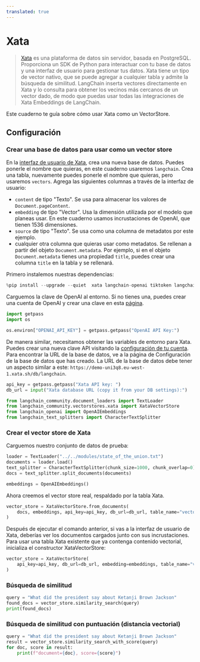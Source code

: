 ```yaml
---
translated: true
---
```


# Xata

> [Xata](https://xata.io) es una plataforma de datos sin servidor, basada en PostgreSQL. Proporciona un SDK de Python para interactuar con tu base de datos y una interfaz de usuario para gestionar tus datos.
> Xata tiene un tipo de vector nativo, que se puede agregar a cualquier tabla y admite la búsqueda de similitud. LangChain inserta vectores directamente en Xata y lo consulta para obtener los vecinos más cercanos de un vector dado, de modo que puedas usar todas las integraciones de Xata Embeddings de LangChain.

Este cuaderno te guía sobre cómo usar Xata como un VectorStore.

## Configuración

### Crear una base de datos para usar como un vector store

En la [interfaz de usuario de Xata](https://app.xata.io), crea una nueva base de datos. Puedes ponerle el nombre que quieras, en este cuaderno usaremos `langchain`.
Crea una tabla, nuevamente puedes ponerle el nombre que quieras, pero usaremos `vectors`. Agrega las siguientes columnas a través de la interfaz de usuario:

* `content` de tipo "Texto". Se usa para almacenar los valores de `Document.pageContent`.
* `embedding` de tipo "Vector". Usa la dimensión utilizada por el modelo que planeas usar. En este cuaderno usamos incrustaciones de OpenAI, que tienen 1536 dimensiones.
* `source` de tipo "Texto". Se usa como una columna de metadatos por este ejemplo.
* cualquier otra columna que quieras usar como metadatos. Se rellenan a partir del objeto `Document.metadata`. Por ejemplo, si en el objeto `Document.metadata` tienes una propiedad `title`, puedes crear una columna `title` en la tabla y se rellenará.

Primero instalemos nuestras dependencias:

```python
%pip install --upgrade --quiet  xata langchain-openai tiktoken langchain
```

Carguemos la clave de OpenAI al entorno. Si no tienes una, puedes crear una cuenta de OpenAI y crear una clave en esta [página](https://platform.openai.com/account/api-keys).

```python
import getpass
import os

os.environ["OPENAI_API_KEY"] = getpass.getpass("OpenAI API Key:")
```

De manera similar, necesitamos obtener las variables de entorno para Xata. Puedes crear una nueva clave API visitando la [configuración de tu cuenta](https://app.xata.io/settings). Para encontrar la URL de la base de datos, ve a la página de Configuración de la base de datos que has creado. La URL de la base de datos debe tener un aspecto similar a este: `https://demo-uni3q8.eu-west-1.xata.sh/db/langchain`.

```python
api_key = getpass.getpass("Xata API key: ")
db_url = input("Xata database URL (copy it from your DB settings):")
```

```python
from langchain_community.document_loaders import TextLoader
from langchain_community.vectorstores.xata import XataVectorStore
from langchain_openai import OpenAIEmbeddings
from langchain_text_splitters import CharacterTextSplitter
```

### Crear el vector store de Xata

Carguemos nuestro conjunto de datos de prueba:

```python
loader = TextLoader("../../modules/state_of_the_union.txt")
documents = loader.load()
text_splitter = CharacterTextSplitter(chunk_size=1000, chunk_overlap=0)
docs = text_splitter.split_documents(documents)

embeddings = OpenAIEmbeddings()
```

Ahora creemos el vector store real, respaldado por la tabla Xata.

```python
vector_store = XataVectorStore.from_documents(
    docs, embeddings, api_key=api_key, db_url=db_url, table_name="vectors"
)
```

Después de ejecutar el comando anterior, si vas a la interfaz de usuario de Xata, deberías ver los documentos cargados junto con sus incrustaciones.
Para usar una tabla Xata existente que ya contenga contenido vectorial, inicializa el constructor XataVectorStore:

```python
vector_store = XataVectorStore(
    api_key=api_key, db_url=db_url, embedding=embeddings, table_name="vectors"
)
```

### Búsqueda de similitud

```python
query = "What did the president say about Ketanji Brown Jackson"
found_docs = vector_store.similarity_search(query)
print(found_docs)
```

### Búsqueda de similitud con puntuación (distancia vectorial)

```python
query = "What did the president say about Ketanji Brown Jackson"
result = vector_store.similarity_search_with_score(query)
for doc, score in result:
    print(f"document={doc}, score={score}")
```
